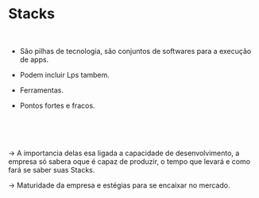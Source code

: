 # Stacks
<br>

- São pilhas de tecnologia, são conjuntos de softwares para a execução de apps.

- Podem incluir Lps tambem.

- Ferramentas.

- Pontos fortes e fracos.
<br>
<br>
<br>

-> A importancia delas esa ligada a capacidade de desenvolvimento, a empresa só sabera oque é capaz de produzir, o tempo que levará e como fará se saber suas Stacks.

-> Maturidade da empresa e estégias para se encaixar no mercado.